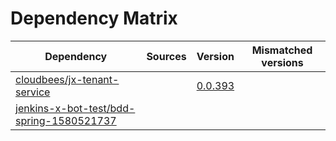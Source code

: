 # Dependency Matrix

Dependency | Sources | Version | Mismatched versions
---------- | ------- | ------- | -------------------
[cloudbees/jx-tenant-service](https://github.com/cloudbees/jx-tenant-service) |  | [0.0.393](https://github.com/cloudbees/jx-tenant-service/releases/tag/v0.0.393) | 
[jenkins-x-bot-test/bdd-spring-1580521737](https://github.com/jenkins-x-bot-test/bdd-spring-1580521737.git) |  | []() | 
